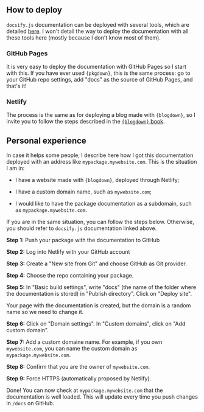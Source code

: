 ## How to deploy

`docsify.js` documentation can be deployed with several tools, which are detailed [here](https://docsify.js.org/#/deploy). I won't detail the way to deploy the documentation with all these tools here (mostly because I don't know most of them).


### GitHub Pages

It is very easy to deploy the documentation with GitHub Pages so I start with this. If you have ever used `{pkgdown}`, this is the same process: go to your GitHub repo settings, add "docs" as the source of GitHub Pages, and that's it!


### Netlify

The process is the same as for deploying a blog made with `{blogdown}`, so I invite you to follow the steps described in the [`{blogdown}` book](https://bookdown.org/yihui/blogdown/netlify.html).


## Personal experience

In case it helps some people, I describe here how I got this documentation deployed with an address like `mypackage.mywebsite.com`. This is the situation I am in:

* I have a website made with `{blogdown}`, deployed through Netlify;

* I have a custom domain name, such as `mywebsite.com`;

* I would like to have the package documentation as a subdomain, such as `mypackage.mywebsite.com`.

If you are in the same situation, you can follow the steps below. Otherwise, you should refer to `docsify.js` documentation linked above.

**Step 1:** Push your package with the documentation to GitHub

**Step 2:** Log into Netlify with your GitHub account

**Step 3:** Create a "New site from Git" and choose GitHub as Git provider.

**Step 4:** Choose the repo containing your package.

**Step 5:** In "Basic build settings", write "docs" (the name of the folder where the documentation is stored) in "Publish directory". Click on "Deploy site".

Your page with the documentation is created, but the domain is a random name so we need to change it.

**Step 6:** Click on "Domain settings". In "Custom domains", click on "Add custom domain". 

**Step 7:** Add a custom domaine name. For example, if you own `mywebsite.com`, you can name the custom domain as `mypackage.mywebsite.com`.

**Step 8:** Confirm that you are the owner of `mywebsite.com`.

**Step 9:** Force HTTPS (automatically proposed by Netlify).

Done! You can now check at `mypackage.mywebsite.com` that the documentation is well loaded. This will update every time you push changes in `/docs` on GitHub.



